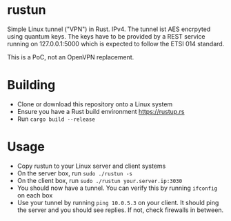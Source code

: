 # rustun
Simple Linux tunnel ("VPN") in Rust. IPv4.
The tunnel ist AES encrpyted using quantum keys. The keys have to be provided by a REST service running on 127.0.0.1:5000 which is expected to follow the ETSI 014 standard.

This is a PoC, not an OpenVPN replacement.

# Building
- Clone or download this repository onto a Linux system
- Ensure you have a Rust build environment https://rustup.rs
- Run `cargo build --release`

# Usage
- Copy rustun to your Linux server and client systems
- On the server box, run `sudo ./rustun -s`
- On the client box, run `sudo ./rustun your.server.ip:3030`
- You should now have a tunnel. You can verify this by running `ifconfig` on each box
- Use your tunnel by running `ping 10.0.5.3` on your client. It should ping the server and you should see replies. If not, check firewalls in between.
